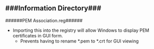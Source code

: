 ###Information Directory###
---
######PEM Association.reg######
  - Importing this into the registry will allow Windows to display PEM certificates in GUI form.
    - Prevents having to rename *.pem to *.crt for GUI viewing
